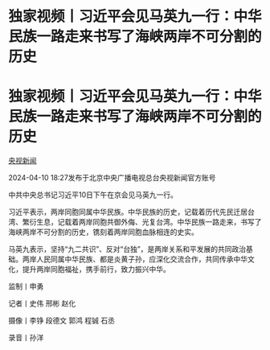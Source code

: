 # 独家视频丨习近平会见马英九一行：中华民族一路走来书写了海峡两岸不可分割的历史

# 独家视频丨习近平会见马英九一行：中华民族一路走来书写了海峡两岸不可分割的历史

[](https://news.qq.com/omn/author/8QMc3H5f7o0Uuj%2FZ)

[央视新闻](https://news.qq.com/omn/author/8QMc3H5f7o0Uuj%2FZ)

2024-04-10 18:27发布于北京中央广播电视总台央视新闻官方账号

中共中央总书记习近平10日下午在京会见马英九一行。

习近平表示，两岸同胞同属中华民族。中华民族的历史，记载着历代先民迁居台湾、繁衍生息，记载着两岸同胞共御外侮、光复台湾。中华民族一路走来，书写了海峡两岸不可分割的历史，镌刻着两岸同胞血脉相连的史实。

马英九表示，坚持“九二共识”、反对“台独”，是两岸关系和平发展的共同政治基础。两岸人民同属中华民族、都是炎黄子孙，应深化交流合作，共同传承中华文化，提升两岸同胞福祉，携手前行，致力振兴中华。

监制丨申勇

记者丨史伟 邢彬 赵化

摄像丨李铮 段德文 郭鸿 程铖 石丞

录音丨孙洋

